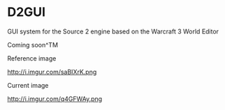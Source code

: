 # D2GUI
GUI system for the Source 2 engine based on the Warcraft 3 World Editor

Coming soon^TM

Reference image 

http://i.imgur.com/saBIXrK.png

Current image

http://i.imgur.com/q4GFWAy.png
